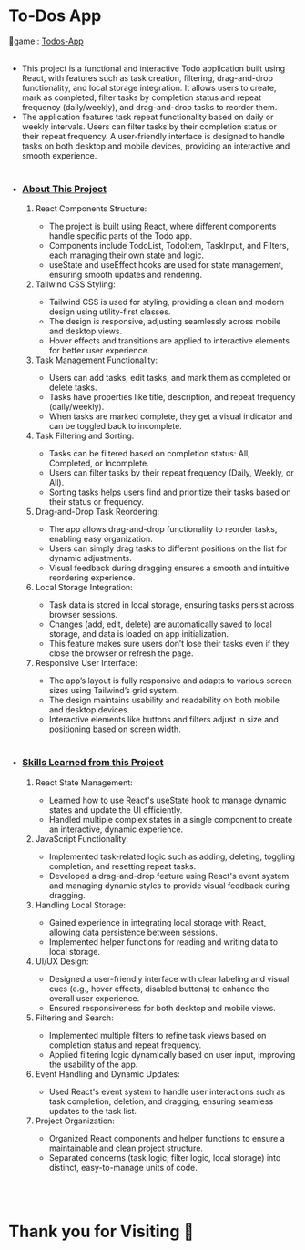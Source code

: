 # To-Dos App
🔗game : [Todos-App](https://digi-todos.netlify.app/)
<br>
<br>
<ul type="disc">
    <li>This project is a functional and interactive Todo application built using React, with features such as task creation, filtering, drag-and-drop functionality, and local storage integration. It allows users to create, mark as completed, filter tasks by completion status and repeat frequency (daily/weekly), and drag-and-drop tasks to reorder them.</li>
    <li>The application features task repeat functionality based on daily or weekly intervals. Users can filter tasks by their completion status or their repeat frequency. A user-friendly interface is designed to handle tasks on both desktop and mobile devices, providing an interactive and smooth experience.</li>
    <br>
    <li><u><h3>About This Project</h3></u></li>
        <ol>        
            <li>React Components Structure:</li>
            <ul type="circle">
                <li>The project is built using React, where different components handle specific parts of the Todo app.</li>
                <li>Components include TodoList, TodoItem, TaskInput, and Filters, each managing their own state and logic.</li>
                <li>useState and useEffect hooks are used for state management, ensuring smooth updates and rendering.</li>
            </ul>
            <li>Tailwind CSS Styling:</li>
            <ul type="circle">
                <li>Tailwind CSS is used for styling, providing a clean and modern design using utility-first classes.</li>
                <li>The design is responsive, adjusting seamlessly across mobile and desktop views.</li>
                <li>Hover effects and transitions are applied to interactive elements for better user experience.</li>
            </ul>
            <li>Task Management Functionality:</li>
            <ul type="circle">
                <li>Users can add tasks, edit tasks, and mark them as completed or delete tasks.</li>
                <li>Tasks have properties like title, description, and repeat frequency (daily/weekly).</li>
                <li>When tasks are marked complete, they get a visual indicator and can be toggled back to incomplete.</li>
            </ul>
            <li>Task Filtering and Sorting:</li>
            <ul type="circle">
                <li>Tasks can be filtered based on completion status: All, Completed, or Incomplete.</li>
                <li>Users can filter tasks by their repeat frequency (Daily, Weekly, or All).</li>
                <li>Sorting tasks helps users find and prioritize their tasks based on their status or frequency.</li>
            </ul>
            <li>Drag-and-Drop Task Reordering:</li>
            <ul type="circle">
                <li>The app allows drag-and-drop functionality to reorder tasks, enabling easy organization.</li>
                <li>Users can simply drag tasks to different positions on the list for dynamic adjustments.</li>
                <li>Visual feedback during dragging ensures a smooth and intuitive reordering experience.</li>
            </ul>
            <li>Local Storage Integration:</li>
            <ul type="circle">
                <li>Task data is stored in local storage, ensuring tasks persist across browser sessions.</li>
                <li>Changes (add, edit, delete) are automatically saved to local storage, and data is loaded on app initialization.</li>
                <li>This feature makes sure users don’t lose their tasks even if they close the browser or refresh the page.</li>
            </ul>
            <li>Responsive User Interface:</li>
            <ul type="circle">
                <li>The app’s layout is fully responsive and adapts to various screen sizes using Tailwind’s grid system.</li>
                <li>The design maintains usability and readability on both mobile and desktop devices.</li>
                <li>Interactive elements like buttons and filters adjust in size and positioning based on screen width.</li>
            </ul>
    </ol>
    <br>
    <li><u><h3>Skills Learned from this Project</h3></u></li>
    <ol>
        <li>React State Management:</li>
        <ul type="circle">
            <li>Learned how to use React's useState hook to manage dynamic states and update the UI efficiently.</li>
            <li>Handled multiple complex states in a single component to create an interactive, dynamic experience.</li>
        </ul>
        <li>JavaScript Functionality:</li>
        <ul type="circle">
            <li>Implemented task-related logic such as adding, deleting, toggling completion, and resetting repeat tasks.</li>
            <li>Developed a drag-and-drop feature using React's event system and managing dynamic styles to provide visual feedback during dragging.</li>
        </ul>
        <li>Handling Local Storage:</li>
        <ul type="circle">
            <li>Gained experience in integrating local storage with React, allowing data persistence between sessions.</li>
            <li>Implemented helper functions for reading and writing data to local storage.</li>
        </ul>
        <li>UI/UX Design:</li>
        <ul type="circle">
            <li>Designed a user-friendly interface with clear labeling and visual cues (e.g., hover effects, disabled buttons) to enhance the overall user experience.</li>
            <li>Ensured responsiveness for both desktop and mobile views.</li>
        </ul>
        <li>Filtering and Search:</li>
        <ul type="circle">
            <li>Implemented multiple filters to refine task views based on completion status and repeat frequency.</li>
            <li>Applied filtering logic dynamically based on user input, improving the usability of the app.</li>
        </ul>
        <li>Event Handling and Dynamic Updates:</li>
        <ul type="circle">
            <li>Used React's event system to handle user interactions such as task completion, deletion, and dragging, ensuring seamless updates to the task list.</li>
        </ul>
        <li>Project Organization:</li>
        <ul type="circle">
            <li>Organized React components and helper functions to ensure a maintainable and clean project structure.</li>
            <li>Separated concerns (task logic, filter logic, local storage) into distinct, easy-to-manage units of code.</li>
        </ul>
    </ol>
</ul>
<br><br>
<h1>Thank you for Visiting 🙏</h1>